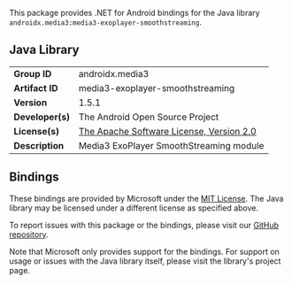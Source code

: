 This package provides .NET for Android bindings for the Java library `androidx.media3:media3-exoplayer-smoothstreaming`.

## Java Library

| | |
|-|-|
| **Group ID** | androidx.media3 |
| **Artifact ID** | media3-exoplayer-smoothstreaming |
| **Version** | 1.5.1 |
| **Developer(s)** | The Android Open Source Project |
| **License(s)** | [The Apache Software License, Version 2.0](http://www.apache.org/licenses/LICENSE-2.0.txt) |
| **Description** | Media3 ExoPlayer SmoothStreaming module |

## Bindings

These bindings are provided by Microsoft under the [MIT License](https://opensource.org/licenses/MIT). The Java
library may be licensed under a different license as specified above.

To report issues with this package or the bindings, please visit our [GitHub repository](https://aka.ms/android-libraries).

Note that Microsoft only provides support for the bindings. For support on
usage or issues with the Java library itself, please visit the library's project page.
